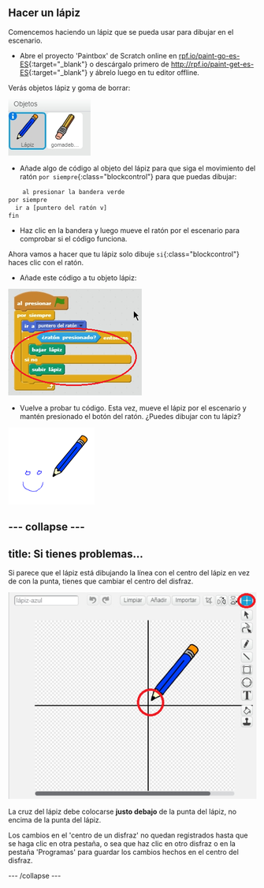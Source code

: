 ## Hacer un lápiz

Comencemos haciendo un lápiz que se pueda usar para dibujar en el escenario.

+ Abre el proyecto 'Paintbox' de Scratch online en [rpf.io/paint-go-es-ES](http:/rpf.io/paint-go-es-ES){:target="_blank"} o descárgalo primero de <http://rpf.io/paint-get-es-ES>{:target="_blank"} y ábrelo luego en tu editor offline.

Verás objetos lápiz y goma de borrar:

![Captura de pantalla](images/paint-starter.png)

+ Añade algo de código al objeto del lápiz para que siga el movimiento del ratón `por siempre`{:class="blockcontrol"} para que puedas dibujar:

```blocks
    al presionar la bandera verde
por siempre 
  ir a [puntero del ratón v]
fin
```

+ Haz clic en la bandera y luego mueve el ratón por el escenario para comprobar si el código funciona.

Ahora vamos a hacer que tu lápiz solo dibuje `si`{:class="blockcontrol"} haces clic con el ratón.

+ Añade este código a tu objeto lápiz:

![Captura de pantalla](images/paint-pencil-draw-code.png)

+ Vuelve a probar tu código. Esta vez, mueve el lápiz por el escenario y mantén presionado el botón del ratón. ¿Puedes dibujar con tu lápiz?

![Captura de pantalla](images/paint-draw.png)

--- collapse ---
---
title: Si tienes problemas...
---
Si parece que el lápiz está dibujando la línea con el centro del lápiz en vez de con la punta, tienes que cambiar el centro del disfraz.

![Centro del disfraz](images/costume-center.png)

La cruz del lápiz debe colocarse **justo debajo** de la punta del lápiz, no encima de la punta del lápiz.

Los cambios en el 'centro de un disfraz' no quedan registrados hasta que se haga clic en otra pestaña, o sea que haz clic en otro disfraz o en la pestaña 'Programas' para guardar los cambios hechos en el centro del disfraz.

--- /collapse ---